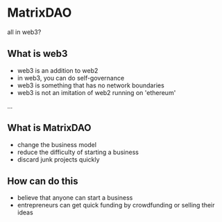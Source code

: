 # MatrixDAO
all in web3? 

## What is web3 

- web3 is an addition to web2
- in web3, you can do self-governance
- web3 is something that has no network boundaries
- web3 is not an imitation of web2 running on 'ethereum'

...


## What is MatrixDAO
- change the business model
- reduce the difficulty of starting a business
- discard junk projects quickly

## How can do this
- believe that anyone can start a business
- entrepreneurs can get quick funding by crowdfunding or selling their ideas
